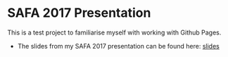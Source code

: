 # SAFA 2017 Presentation

This is a test project to familiarise myself with working with Github Pages.

  * The slides from my SAFA 2017 presentation can be found here:
    [slides](SAFA-2017.slides.html)
